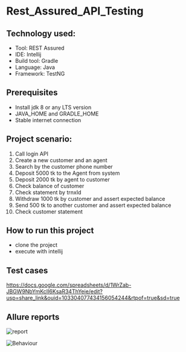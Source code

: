 # Rest_Assured_API_Testing

## Technology used:

- Tool: REST Assured
- IDE: Intellij
- Build tool: Gradle
- Language: Java
- Framework: TestNG


## Prerequisites

- Install jdk 8 or any LTS version
- JAVA_HOME and GRADLE_HOME
- Stable internet connection


## Project scenario:

1. Call login API
2. Create  a new customer and an agent
3. Search by the customer phone number
4. Deposit 5000 tk to the Agent from system
5. Deposit 2000 tk by agent to customer 
6. Check balance of customer
7. Check statement by trnxId 
8. Withdraw 1000 tk by customer and assert expected balance
9. Send 500 tk to another customer and assert expected balance
10. Check customer statement

## How to run this project
- clone the project
- execute with intellij

## Test cases
https://docs.google.com/spreadsheets/d/1WrZab-JBGW9NbYmKcII6KsaR34ThYeie/edit?usp=share_link&ouid=103304077434156054244&rtpof=true&sd=true

## Allure reports

![report](https://user-images.githubusercontent.com/122162468/225115695-adec09e8-c464-4300-9fe6-48b46e6675d2.JPG)

![Behaviour](https://user-images.githubusercontent.com/122162468/225115720-6d4b565e-c4cc-45eb-8173-520d4e057176.JPG)
